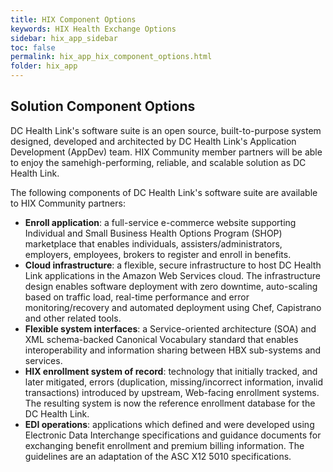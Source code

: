 ```yaml
---
title: HIX Component Options
keywords: HIX Health Exchange Options
sidebar: hix_app_sidebar
toc: false
permalink: hix_app_hix_component_options.html
folder: hix_app
---
```

## Solution Component Options
DC Health Link&#39;s software suite is an open source, built-to-purpose system designed, developed and architected by DC Health Link&#39;s Application Development (AppDev) team.  HIX Community member partners will be able to enjoy the samehigh-performing, reliable, and scalable solution as DC Health Link.

The following components of DC Health Link&#39;s software suite are available to HIX Community partners:

* **Enroll​ application**: a full-service e-commerce website supporting Individual and Small Business Health Options Program (SHOP) marketplace that enables individuals, assisters/administrators, employers, employees, brokers to register and enroll in benefits.
* **Cloud infrastructure**: a flexible, secure infrastructure to host DC Health Link applications in the Amazon Web Services cloud.  The infrastructure design enables software deployment with zero downtime, auto-scaling based on traffic load, real-time performance and error monitoring/recovery and automated deployment using Chef, Capistrano and other related tools.
* **Flexible system interfaces**: a Service-oriented architecture (SOA) and XML schema-backed Canonical Vocabulary standard that enables interoperability and information sharing between HBX sub-systems and services.
* **HIX enrollment system of record**: technology that initially tracked, and later mitigated, errors (duplication, missing/incorrect information, invalid transactions) introduced by upstream, Web-facing enrollment systems.  The resulting system is now the reference enrollment database for the DC Health Link.
* **EDI operations**: applications which defined and were developed using Electronic Data Interchange specifications and guidance documents for exchanging benefit enrollment and premium billing information. The guidelines are an adaptation of the ASC X12 5010 specifications.
